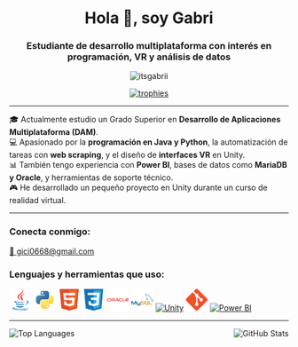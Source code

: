 <h1 align="center">Hola 👋, soy Gabri</h1>
<h3 align="center">Estudiante de desarrollo multiplataforma con interés en programación, VR y análisis de datos</h3>

<p align="center">
  <img src="https://komarev.com/ghpvc/?username=itsgabrii&label=Visitas%20al%20perfil&color=0e75b6&style=flat" alt="itsgabrii" />
</p>

<p align="center">
  <a href="https://github.com/ryo-ma/github-profile-trophy">
    <img src="https://github-profile-trophy.vercel.app/?username=itsgabrii&theme=darkhub&margin-w=15&no-bg=true&no-frame=true" alt="trophies" />
  </a>
</p>

---

🎓 Actualmente estudio un Grado Superior en **Desarrollo de Aplicaciones Multiplataforma (DAM)**.  
💻 Apasionado por la **programación en Java y Python**, la automatización de tareas con **web scraping**, y el diseño de **interfaces VR** en Unity.  
📊 También tengo experiencia con **Power BI**, bases de datos como **MariaDB y Oracle**, y herramientas de soporte técnico.  
🎮 He desarrollado un pequeño proyecto en Unity durante un curso de realidad virtual.

---

<h3 align="left">Conecta conmigo:</h3>
<p align="left">
  <!-- Aquí puedes añadir enlaces sociales si los tienes -->
  <a href="mailto:gici0668@gmail.com">📧 gici0668@gmail.com</a>
</p>

<h3 align="left">Lenguajes y herramientas que uso:</h3>
<p align="left">
  <a href="https://www.java.com" target="_blank"><img src="https://raw.githubusercontent.com/devicons/devicon/master/icons/java/java-original.svg" width="40" height="40" alt="Java" /></a>
  <a href="https://www.python.org" target="_blank"><img src="https://raw.githubusercontent.com/devicons/devicon/master/icons/python/python-original.svg" width="40" height="40" alt="Python" /></a>
  <a href="https://www.w3.org/html/" target="_blank"><img src="https://raw.githubusercontent.com/devicons/devicon/master/icons/html5/html5-original.svg" width="40" height="40" alt="HTML5" /></a>
  <a href="https://www.w3schools.com/css/" target="_blank"><img src="https://raw.githubusercontent.com/devicons/devicon/master/icons/css3/css3-original.svg" width="40" height="40" alt="CSS3" /></a>
  <a href="https://www.oracle.com/" target="_blank"><img src="https://raw.githubusercontent.com/devicons/devicon/master/icons/oracle/oracle-original.svg" width="40" height="40" alt="Oracle" /></a>
  <a href="https://mariadb.org/" target="_blank"><img src="https://raw.githubusercontent.com/devicons/devicon/master/icons/mysql/mysql-original-wordmark.svg" width="40" height="40" alt="MariaDB" /></a>
  <a href="https://unity.com/" target="_blank"><img src="https://www.vectorlogo.zone/logos/unity3d/unity3d-icon.svg" width="40" height="40" alt="Unity" /></a>
  <a href="https://git-scm.com/" target="_blank"><img src="https://raw.githubusercontent.com/devicons/devicon/master/icons/git/git-original.svg" width="40" height="40" alt="Git" /></a>
  <a href="https://powerbi.microsoft.com/" target="_blank"><img src="https://www.vectorlogo.zone/logos/microsoft_powerbi/microsoft_powerbi-icon.svg" width="40" height="40" alt="Power BI" /></a>
</p>

---

<p>
  <img align="left" src="https://github-readme-stats.vercel.app/api/top-langs/?username=itsgabrii&layout=compact&theme=tokyonight" alt="Top Languages" />
</p>

<p>
  <img align="right" src="https://github-readme-stats.vercel.app/api?username=itsgabrii&show_icons=true&locale=es&theme=tokyonight" alt="GitHub Stats" />
</p>
